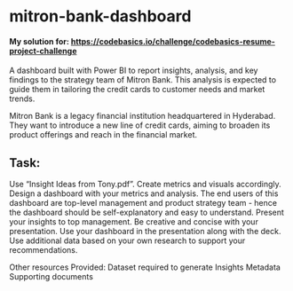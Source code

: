 # mitron-bank-dashboard
#### My solution for: https://codebasics.io/challenge/codebasics-resume-project-challenge
A dashboard built with Power BI to report insights, analysis, and key findings to the strategy team of Mitron Bank. This analysis is expected to guide them in tailoring the credit cards to customer needs and market trends. 

Mitron Bank is a legacy financial institution headquartered in Hyderabad. They want to introduce a new line of credit cards, aiming to broaden its product offerings and reach in the financial market.

## Task:
Use “Insight Ideas from Tony.pdf”. Create metrics and visuals accordingly.
Design a dashboard with your metrics and analysis. The end users of this dashboard are top-level management and product strategy team - hence the dashboard should be self-explanatory and easy to understand.
Present your insights to top management. Be creative and concise with your presentation.
Use your dashboard in the presentation along with the deck.
Use additional data based on your own research to support your recommendations. 

Other resources Provided:
Dataset required to generate Insights
Metadata
Supporting documents
